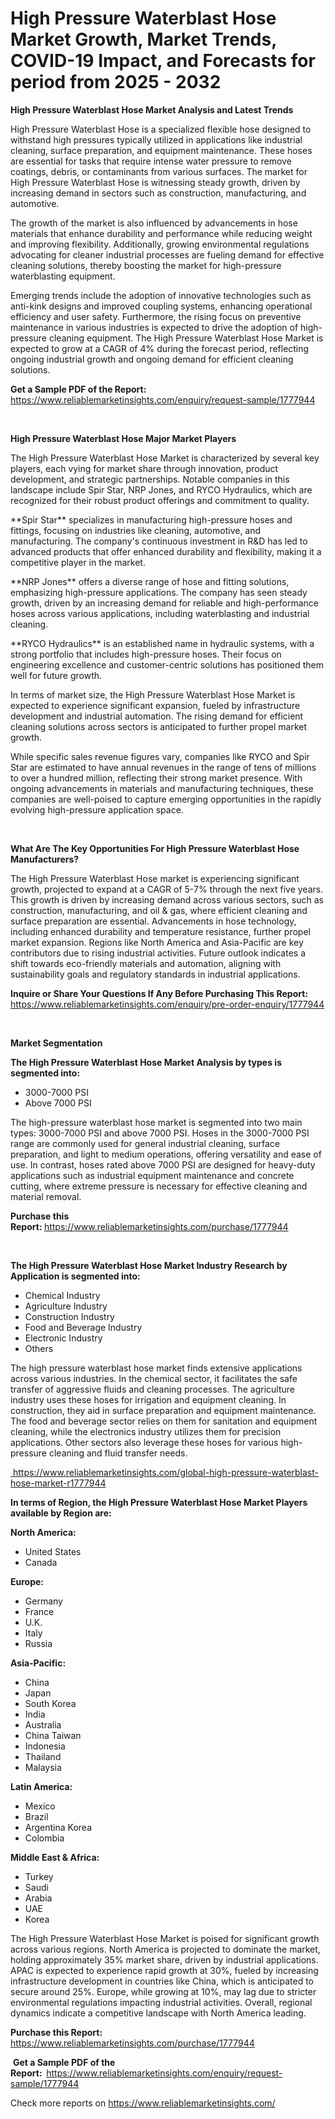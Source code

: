 <p><h1>High Pressure Waterblast Hose Market Growth, Market Trends, COVID-19 Impact, and Forecasts for period from 2025 - 2032</h1></p><p><strong>High Pressure Waterblast Hose Market Analysis and Latest Trends</strong></p>
<p><p>High Pressure Waterblast Hose is a specialized flexible hose designed to withstand high pressures typically utilized in applications like industrial cleaning, surface preparation, and equipment maintenance. These hoses are essential for tasks that require intense water pressure to remove coatings, debris, or contaminants from various surfaces. The market for High Pressure Waterblast Hose is witnessing steady growth, driven by increasing demand in sectors such as construction, manufacturing, and automotive. </p><p>The growth of the market is also influenced by advancements in hose materials that enhance durability and performance while reducing weight and improving flexibility. Additionally, growing environmental regulations advocating for cleaner industrial processes are fueling demand for effective cleaning solutions, thereby boosting the market for high-pressure waterblasting equipment. </p><p>Emerging trends include the adoption of innovative technologies such as anti-kink designs and improved coupling systems, enhancing operational efficiency and user safety. Furthermore, the rising focus on preventive maintenance in various industries is expected to drive the adoption of high-pressure cleaning equipment. The High Pressure Waterblast Hose Market is expected to grow at a CAGR of 4% during the forecast period, reflecting ongoing industrial growth and ongoing demand for efficient cleaning solutions.</p></p>
<p><strong>Get a Sample PDF of the Report:&nbsp;</strong> <a href="https://www.reliablemarketinsights.com/enquiry/request-sample/1777944?utm_campaign=1894&utm_medium=2&utm_source=Github&utm_content=ia&utm_term=02032025&utm_id=high-pressure-waterblast-hose">https://www.reliablemarketinsights.com/enquiry/request-sample/1777944</a></p>
<p>&nbsp;</p>
<p><strong>High Pressure Waterblast Hose Major Market Players</strong></p>
<p><p>The High Pressure Waterblast Hose Market is characterized by several key players, each vying for market share through innovation, product development, and strategic partnerships. Notable companies in this landscape include Spir Star, NRP Jones, and RYCO Hydraulics, which are recognized for their robust product offerings and commitment to quality.</p><p>**Spir Star** specializes in manufacturing high-pressure hoses and fittings, focusing on industries like cleaning, automotive, and manufacturing. The company's continuous investment in R&D has led to advanced products that offer enhanced durability and flexibility, making it a competitive player in the market.</p><p>**NRP Jones** offers a diverse range of hose and fitting solutions, emphasizing high-pressure applications. The company has seen steady growth, driven by an increasing demand for reliable and high-performance hoses across various applications, including waterblasting and industrial cleaning.</p><p>**RYCO Hydraulics** is an established name in hydraulic systems, with a strong portfolio that includes high-pressure hoses. Their focus on engineering excellence and customer-centric solutions has positioned them well for future growth.</p><p>In terms of market size, the High Pressure Waterblast Hose Market is expected to experience significant expansion, fueled by infrastructure development and industrial automation. The rising demand for efficient cleaning solutions across sectors is anticipated to further propel market growth.</p><p>While specific sales revenue figures vary, companies like RYCO and Spir Star are estimated to have annual revenues in the range of tens of millions to over a hundred million, reflecting their strong market presence. With ongoing advancements in materials and manufacturing techniques, these companies are well-poised to capture emerging opportunities in the rapidly evolving high-pressure application space.</p></p>
<p>&nbsp;</p>
<p><strong>What Are The Key Opportunities For High Pressure Waterblast Hose Manufacturers?</strong></p>
<p><p>The High Pressure Waterblast Hose market is experiencing significant growth, projected to expand at a CAGR of 5-7% through the next five years. This growth is driven by increasing demand across various sectors, such as construction, manufacturing, and oil & gas, where efficient cleaning and surface preparation are essential. Advancements in hose technology, including enhanced durability and temperature resistance, further propel market expansion. Regions like North America and Asia-Pacific are key contributors due to rising industrial activities. Future outlook indicates a shift towards eco-friendly materials and automation, aligning with sustainability goals and regulatory standards in industrial applications.</p></p>
<p><strong>Inquire or Share Your Questions If Any Before Purchasing This Report:</strong> <a href="https://www.reliablemarketinsights.com/enquiry/pre-order-enquiry/1777944?utm_campaign=1894&utm_medium=2&utm_source=Github&utm_content=ia&utm_term=02032025&utm_id=high-pressure-waterblast-hose">https://www.reliablemarketinsights.com/enquiry/pre-order-enquiry/1777944</a></p>
<p>&nbsp;</p>
<p><strong>Market Segmentation</strong></p>
<p><strong>The High Pressure Waterblast Hose Market Analysis by types is segmented into:</strong></p>
<p><ul><li>3000-7000 PSI</li><li>Above 7000 PSI</li></ul></p>
<p><p>The high-pressure waterblast hose market is segmented into two main types: 3000-7000 PSI and above 7000 PSI. Hoses in the 3000-7000 PSI range are commonly used for general industrial cleaning, surface preparation, and light to medium operations, offering versatility and ease of use. In contrast, hoses rated above 7000 PSI are designed for heavy-duty applications such as industrial equipment maintenance and concrete cutting, where extreme pressure is necessary for effective cleaning and material removal.</p></p>
<p><strong>Purchase this Report:&nbsp;</strong><a href="https://www.reliablemarketinsights.com/purchase/1777944?utm_campaign=1894&utm_medium=2&utm_source=Github&utm_content=ia&utm_term=02032025&utm_id=high-pressure-waterblast-hose">https://www.reliablemarketinsights.com/purchase/1777944</a></p>
<p>&nbsp;</p>
<p><strong>The High Pressure Waterblast Hose Market Industry Research by Application is segmented into:</strong></p>
<p><ul><li>Chemical Industry</li><li>Agriculture Industry</li><li>Construction Industry</li><li>Food and Beverage Industry</li><li>Electronic Industry</li><li>Others</li></ul></p>
<p><p>The high pressure waterblast hose market finds extensive applications across various industries. In the chemical sector, it facilitates the safe transfer of aggressive fluids and cleaning processes. The agriculture industry uses these hoses for irrigation and equipment cleaning. In construction, they aid in surface preparation and equipment maintenance. The food and beverage sector relies on them for sanitation and equipment cleaning, while the electronics industry utilizes them for precision applications. Other sectors also leverage these hoses for various high-pressure cleaning and fluid transfer needs.</p></p>
<p><a href="https://www.reliablemarketinsights.com/global-high-pressure-waterblast-hose-market-r1777944?utm_campaign=1894&utm_medium=2&utm_source=Github&utm_content=ia&utm_term=02032025&utm_id=high-pressure-waterblast-hose">&nbsp;https://www.reliablemarketinsights.com/global-high-pressure-waterblast-hose-market-r1777944</a></p>
<p><strong>In terms of Region, the High Pressure Waterblast Hose Market Players available by Region are:</strong></p>
<p>
    <p> <strong> North America: </strong>
        <ul>
            <li>United States</li>
            <li>Canada</li>
        </ul>
        </p> 
    <p> <strong> Europe: </strong>
        <ul>
            <li>Germany</li>
            <li>France</li>
            <li>U.K.</li>
            <li>Italy</li>
            <li>Russia</li>
        </ul>
        </p> 
    <p> <strong> Asia-Pacific: </strong>
        <ul>
            <li>China</li>
            <li>Japan</li>
            <li>South Korea</li>
            <li>India</li>
            <li>Australia</li>
            <li>China Taiwan</li>
            <li>Indonesia</li>
            <li>Thailand</li>
            <li>Malaysia</li>
        </ul>
        </p> 
    <p> <strong> Latin America: </strong>
        <ul>
            <li>Mexico</li>
            <li>Brazil</li>
            <li>Argentina Korea</li>
            <li>Colombia</li>
        </ul>
        </p> 
    <p> <strong> Middle East & Africa: </strong>
        <ul>
            <li>Turkey</li>
            <li>Saudi</li>
            <li>Arabia</li>
            <li>UAE</li>
            <li>Korea</li>
        </ul>
    </p>
    </p>
<p><p>The High Pressure Waterblast Hose Market is poised for significant growth across various regions. North America is projected to dominate the market, holding approximately 35% market share, driven by industrial applications. APAC is expected to experience rapid growth at 30%, fueled by increasing infrastructure development in countries like China, which is anticipated to secure around 25%. Europe, while growing at 10%, may lag due to stricter environmental regulations impacting industrial activities. Overall, regional dynamics indicate a competitive landscape with North America leading.</p></p>
<p><strong>Purchase this Report: </strong><a href="https://www.reliablemarketinsights.com/purchase/1777944?utm_campaign=1894&utm_medium=2&utm_source=Github&utm_content=ia&utm_term=02032025&utm_id=high-pressure-waterblast-hose">https://www.reliablemarketinsights.com/purchase/1777944</a></p>
<p>&nbsp;<strong>Get a Sample PDF of the Report:&nbsp;&nbsp;</strong><a href="https://www.reliablemarketinsights.com/enquiry/request-sample/1777944?utm_campaign=1894&utm_medium=2&utm_source=Github&utm_content=ia&utm_term=02032025&utm_id=high-pressure-waterblast-hose">https://www.reliablemarketinsights.com/enquiry/request-sample/1777944</a></p>
<p><strong></strong></p>
<p>Check more reports on <a href="https://www.reliablemarketinsights.com/?utm_campaign=1894&utm_medium=2&utm_source=Github&utm_content=ia&utm_term=02032025&utm_id=high-pressure-waterblast-hose">https://www.reliablemarketinsights.com/</a></p>